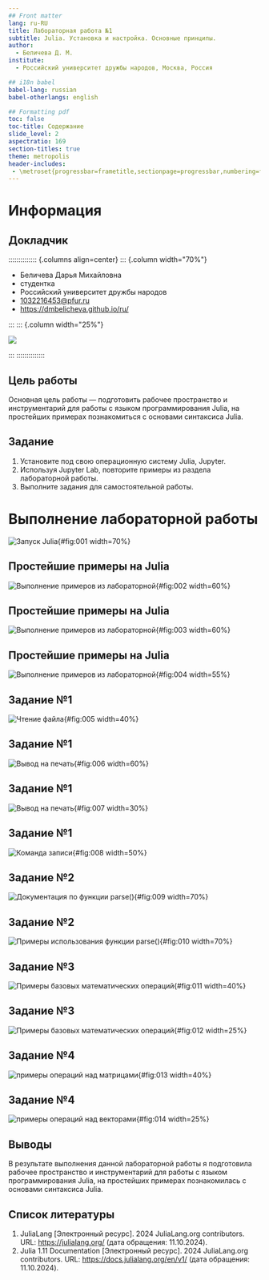 ```yaml
---
## Front matter
lang: ru-RU
title: Лабораторная работа №1
subtitle: Julia. Установка и настройка. Основные принципы.
author:
  - Беличева Д. М.
institute:
  - Российский университет дружбы народов, Москва, Россия

## i18n babel
babel-lang: russian
babel-otherlangs: english

## Formatting pdf
toc: false
toc-title: Содержание
slide_level: 2
aspectratio: 169
section-titles: true
theme: metropolis
header-includes:
 - \metroset{progressbar=frametitle,sectionpage=progressbar,numbering=fraction}
---
```


# Информация

## Докладчик

:::::::::::::: {.columns align=center}
::: {.column width="70%"}

  * Беличева Дарья Михайловна
  * студентка
  * Российский университет дружбы народов
  * [1032216453@pfur.ru](mailto:1032216453@pfur.ru)
  * <https://dmbelicheva.github.io/ru/>

:::
::: {.column width="25%"}

![](./image/belicheva.jpg)

:::
::::::::::::::

## Цель работы

Основная цель работы — подготовить рабочее пространство и инструментарий для
работы с языком программирования Julia, на простейших примерах познакомиться
с основами синтаксиса Julia.

## Задание

1. Установите под свою операционную систему Julia, Jupyter.
2. Используя Jupyter Lab, повторите примеры из раздела лабораторной работы.
3. Выполните задания для самостоятельной работы.


# Выполнение лабораторной работы

![Запуск Julia](image/1.png){#fig:001 width=70%}

## Простейшие примеры на Julia

![Выполнение примеров из лабораторной](image/2.png){#fig:002 width=60%}

## Простейшие примеры на Julia

![Выполнение примеров из лабораторной](image/3.png){#fig:003 width=60%}

## Простейшие примеры на Julia

![Выполнение примеров из лабораторной](image/4.png){#fig:004 width=55%}

## Задание №1

![Чтение файла](image/5.png){#fig:005 width=40%}

## Задание №1

![Вывод на печать](image/6.png){#fig:006 width=60%}

## Задание №1

![Вывод на печать](image/7.png){#fig:007 width=30%}

## Задание №1

![Команда записи](image/8.png){#fig:008 width=50%}

## Задание №2

![Документация по функции parse()](image/9.png){#fig:009 width=70%}

## Задание №2

![Примеры использования функции parse()](image/10.png){#fig:010 width=70%}

## Задание №3

![Примеры базовых математических операций](image/11.png){#fig:011 width=40%}

## Задание №3

![Примеры базовых математических операций](image/12.png){#fig:012 width=25%}

## Задание №4

![примеры операций над матрицами](image/13.png){#fig:013 width=40%}

## Задание №4

![примеры операций над векторами](image/14.png){#fig:014 width=25%}

## Выводы

В результате выполнения данной лабораторной работы я подготовила рабочее пространство и инструментарий для
работы с языком программирования Julia, на простейших примерах познакомилась
с основами синтаксиса Julia.

## Список литературы

1. JuliaLang [Электронный ресурс]. 2024 JuliaLang.org contributors. URL: https://julialang.org/ (дата обращения: 11.10.2024).
2. Julia 1.11 Documentation [Электронный ресурс]. 2024 JuliaLang.org contributors. URL: https://docs.julialang.org/en/v1/ (дата обращения: 11.10.2024).